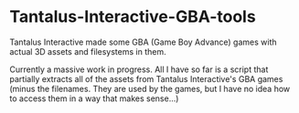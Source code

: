 # Tantalus-Interactive-GBA-tools
Tantalus Interactive made some GBA (Game Boy Advance) games with actual 3D assets and filesystems in them.

Currently a massive work in progress. All I have so far is a script that partially extracts all of the assets from Tantalus Interactive's GBA games (minus the filenames. They are used by the games, but I have no idea how to access them in a way that makes sense...)
